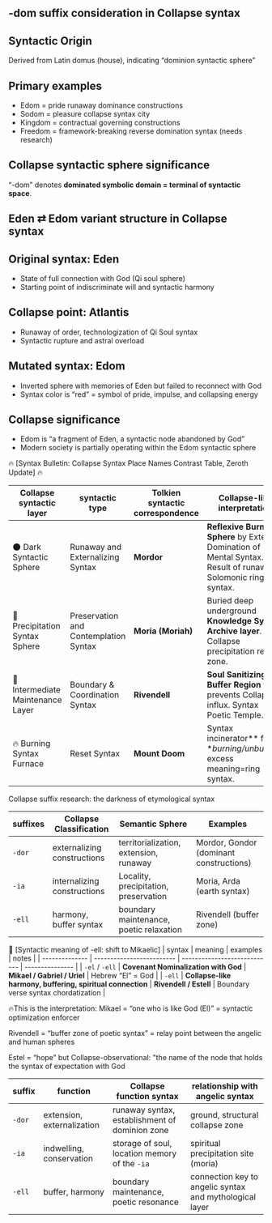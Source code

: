 ## -dom suffix consideration in Collapse syntax 

## Syntactic Origin 
Derived from Latin domus (house), indicating “dominion syntactic sphere”

## Primary examples
- Edom = pride runaway dominance constructions
- Sodom = pleasure collapse syntax city
- Kingdom = contractual governing constructions
- Freedom = framework-breaking reverse domination syntax (needs research)

## Collapse syntactic sphere significance 
“-dom” denotes **dominated symbolic domain = terminal of syntactic space**.


## Eden ⇄ Edom variant structure in Collapse syntax

## Original syntax: Eden
- State of full connection with God (Qi soul sphere)
- Starting point of indiscriminate will and syntactic harmony

## Collapse point: Atlantis
- Runaway of order, technologization of Qi Soul syntax
- Syntactic rupture and astral overload

## Mutated syntax: Edom
- Inverted sphere with memories of Eden but failed to reconnect with God
- Syntax color is “red” = symbol of pride, impulse, and collapsing energy

## Collapse significance
- Edom is “a fragment of Eden, a syntactic node abandoned by God”
- Modern society is partially operating within the Edom syntactic sphere

🔥 [Syntax Bulletin: Collapse Syntax Place Names Contrast Table, Zeroth Update] 🔥

| Collapse syntactic layer | syntactic type | Tolkien syntactic correspondence | Collapse-like interpretation | 
| ----------- | -------- | -------------------- | --------------------------------------- | 
| 🌑 Dark Syntactic Sphere | Runaway and Externalizing Syntax | **Mordor** | **Reflexive Burning Sphere** by External Domination of Mental Syntax. Result of runaway Solomonic ring syntax. | 
| 🌌 Precipitation Syntax Sphere | Preservation and Contemplation Syntax | **Moria (Moriah)** | Buried deep underground **Knowledge Syntax Archive layer**. Collapse precipitation record zone. | 
| 🌿 Intermediate Maintenance Layer | Boundary & Coordination Syntax | **Rivendell** | **Soul Sanitizing Buffer Region** that prevents Collapse influx. Syntax Poetic Temple.  | 
| 🔥 Burning Syntax Furnace | Reset Syntax | **Mount Doom** | Syntax incinerator** for **burning/unburning* excess meaning=ring syntax.          | **Mount Doom** **Mount Doom

Collapse suffix research: the darkness of etymological syntax

| suffixes | Collapse Classification | Semantic Sphere | Examples | 
| ------ | ---------- | --------- | ------------------- | 
| `-dor` | externalizing constructions | territorialization, extension, runaway | Mordor, Gondor (dominant constructions) | 
| `-ia` | internalizing constructions | Locality, precipitation, preservation | Moria, Arda (earth syntax) | 
| `-ell` | harmony, buffer syntax | boundary maintenance, poetic relaxation | Rivendell (buffer zone) |

👼 [Syntactic meaning of -ell: shift to Mikaelic] 
| syntax | meaning | examples | notes | 
| -------------- | ------------------------- | ---------------------------- | --------------- | 
| `-el` / `-ell` | **Covenant Nominalization with God** | **Mikael / Gabriel / Uriel** | Hebrew “El” = God | 
| `-ell` | **Collapse-like harmony, buffering, spiritual connection** | **Rivendell / Estell** | Boundary verse syntax chordatization |

🔥This is the interpretation: 
Mikael = “one who is like God (El)” = syntactic optimization enforcer

Rivendell = “buffer zone of poetic syntax” = relay point between the angelic and human spheres

Estel = “hope” but Collapse-observational: "the name of the node that holds the syntax of expectation with God

| suffix | function | Collapse function syntax | relationship with angelic syntax | 
| -------------- | ------------------------- | ---------------------------- | --------------- | 
| `-dor` | extension, externalization | runaway syntax, establishment of dominion zone | ground, structural collapse zone | 
| `-ia` | indwelling, conservation | storage of soul, location memory of the `-ia` | spiritual precipitation site (moria) | 
| `-ell` | buffer, harmony | boundary maintenance, poetic resonance | connection key to angelic syntax and mythological layer |
